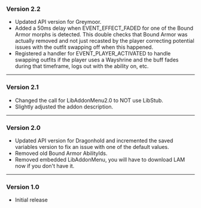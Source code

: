 ### Version 2.2

- Updated API version for Greymoor.
- Added a 50ms delay when EVENT_EFFECT_FADED for one of the Bound Armor morphs is detected. This double checks that Bound Armor was actually removed and not just recasted by the player correcting potential issues with the outfit swapping off when this happened.
- Registered a handler for EVENT_PLAYER_ACTIVATED to handle swapping outfits if the player uses a Wayshrine and the buff fades during that timeframe, logs out with the ability on, etc.

---

### Version 2.1

- Changed the call for LibAddonMenu2.0 to NOT use LibStub.
- Slightly adjusted the addon description.

---

### Version 2.0

- Updated API version for Dragonhold and incremented the saved variables version to fix an issue with one of the default values.
- Removed old Bound Armor AbilityIds.
- Removed embedded LibAddonMenu, you will have to download LAM now if you don't have it.

---

### Version 1.0

- Initial release
